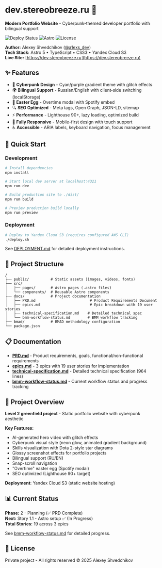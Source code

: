 # dev.stereobreeze.ru 🚀

**Modern Portfolio Website** - Cyberpunk-themed developer portfolio with bilingual support

[![Deploy Status](https://img.shields.io/badge/deploy-passing-brightgreen)](https://dev.stereobreeze.ru)
[![Astro](https://img.shields.io/badge/Astro-5.15.1-FF5D01?logo=astro)](https://astro.build)
[![License](https://img.shields.io/badge/license-MIT-blue.svg)](LICENSE)

**Author:** Alexey Shvedchikov ([@a1exs_dev](https://t.me/a1exs_dev))  
**Tech Stack:** Astro 5 • TypeScript • CSS3 • Yandex Cloud S3  
**Live Site:** [https://dev.stereobreeze.ru](https://dev.stereobreeze.ru)

## ✨ Features

- 🎨 **Cyberpunk Design** - Cyan/purple gradient theme with glitch effects
- 🌍 **Bilingual Support** - Russian/English with client-side switching (localStorage)
- 🎵 **Easter Egg** - Overtime modal with Spotify embed
- 🔍 **SEO Optimized** - Meta tags, Open Graph, JSON-LD, sitemap
- ⚡ **Performance** - Lighthouse 90+, lazy loading, optimized build
- 📱 **Fully Responsive** - Mobile-first design with touch support
- ♿ **Accessible** - ARIA labels, keyboard navigation, focus management

## 🚀 Quick Start

### Development

```sh
# Install dependencies
npm install

# Start local dev server at localhost:4321
npm run dev

# Build production site to ./dist/
npm run build

# Preview production build locally
npm run preview
```

### Deployment

```sh
# Deploy to Yandex Cloud S3 (requires configured AWS CLI)
./deploy.sh
```

See [DEPLOYMENT.md](DEPLOYMENT.md) for detailed deployment instructions.

## 📁 Project Structure

```text
/
├── public/          # Static assets (images, videos, fonts)
├── src/
│   ├── pages/       # Astro pages (.astro files)
│   └── components/  # Reusable Astro components
├── docs/            # Project documentation
│   ├── PRD.md                         # Product Requirements Document
│   ├── epics.md                       # Epic breakdown with 19 user stories
│   ├── technical-specification.md    # Detailed technical spec
│   └── bmm-workflow-status.md        # BMM workflow tracking
├── bmad/            # BMAD methodology configuration
└── package.json
```

## 📋 Documentation

- **[PRD.md](./docs/PRD.md)** - Product requirements, goals, functional/non-functional requirements
- **[epics.md](./docs/epics.md)** - 3 epics with 19 user stories for implementation
- **[technical-specification.md](./docs/technical-specification.md)** - Detailed technical specification (964 lines)
- **[bmm-workflow-status.md](./docs/bmm-workflow-status.md)** - Current workflow status and progress tracking

## 🎯 Project Overview

**Level 2 greenfield project** - Static portfolio website with cyberpunk aesthetic

**Key Features:**
- AI-generated hero video with glitch effects
- Cyberpunk visual style (neon glow, animated gradient background)
- Skills visualization with Dota 2-style star diagrams
- Glossy screenshot effects for portfolio projects
- Bilingual support (RU/EN)
- Snap-scroll navigation
- "Overtime" easter egg (Spotify modal)
- SEO optimized (Lighthouse 90+ target)

**Deployment:** Yandex Cloud S3 (static website hosting)

## 📊 Current Status

**Phase:** 2 - Planning (✅ PRD Complete)  
**Next:** Story 1.1 - Astro setup ✅ (In Progress)  
**Total Stories:** 19 across 3 epics

See [bmm-workflow-status.md](./docs/bmm-workflow-status.md) for detailed progress.

## 📄 License

Private project - All rights reserved © 2025 Alexey Shvedchikov
